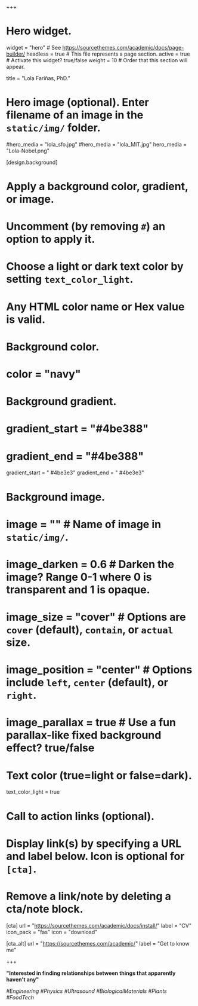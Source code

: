 +++
# Hero widget.
widget = "hero"  # See https://sourcethemes.com/academic/docs/page-builder/
headless = true  # This file represents a page section.
active = true  # Activate this widget? true/false
weight = 10  # Order that this section will appear.

title = "Lola Fariñas, PhD."

# Hero image (optional). Enter filename of an image in the `static/img/` folder.
#hero_media = "lola_sfo.jpg"
#hero_media = "lola_MIT.jpg"
hero_media = "Lola-Nobel.png"


[design.background]
  # Apply a background color, gradient, or image.
  #   Uncomment (by removing `#`) an option to apply it.
  #   Choose a light or dark text color by setting `text_color_light`.
  #   Any HTML color name or Hex value is valid.

  # Background color.
  # color = "navy"
  
  # Background gradient.
 # gradient_start = "#4be388"
 # gradient_end = "#4be388"
  gradient_start = " #4be3e3"
  gradient_end = " #4be3e3"
  
 
  # Background image.
  # image = ""  # Name of image in `static/img/`.
  # image_darken = 0.6  # Darken the image? Range 0-1 where 0 is transparent and 1 is opaque.
  # image_size = "cover"  #  Options are `cover` (default), `contain`, or `actual` size.
  # image_position = "center"  # Options include `left`, `center` (default), or `right`.
  # image_parallax = true  # Use a fun parallax-like fixed background effect? true/false
  
  # Text color (true=light or false=dark).
  text_color_light = true

# Call to action links (optional).
#   Display link(s) by specifying a URL and label below. Icon is optional for `[cta]`.
#   Remove a link/note by deleting a cta/note block.
[cta]
  url = "https://sourcethemes.com/academic/docs/install/"
  label = "CV"
  icon_pack = "fas"
  icon = "download"
  
[cta_alt]
  url = "https://sourcethemes.com/academic/"
  label = "Get to know me"

+++

**"Interested in finding relationships between things that apparently haven't any"**

*#Engineering #Physics #Ultrasound #BiologicalMaterials #Plants #FoodTech*

